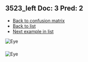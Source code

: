 ## 3523_left Doc: 3 Pred: 2
- [Back to confusion matrix](https://github.com/juliandewit/kaggle_retinopathy/blob/master/matrix.md)
- [Back to list](https://github.com/juliandewit/kaggle_retinopathy/blob/master/lists/32/list.md)
- [Next example in list](https://github.com/juliandewit/kaggle_retinopathy/blob/master/lists/32/35/35368_right.md)

![Eye](https://retinopaty.blob.core.windows.net/size1024/3523_left_3.jpeg)

### 

![Eye]()
